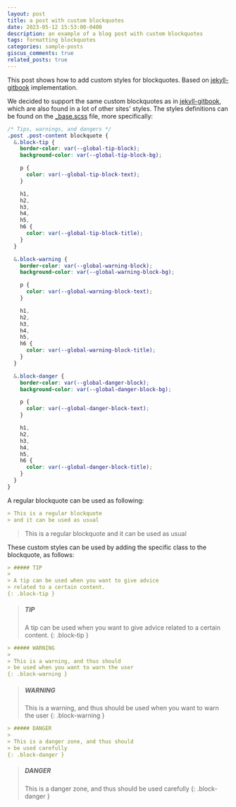 ```yaml
---
layout: post
title: a post with custom blockquotes
date: 2023-05-12 15:53:00-0400
description: an example of a blog post with custom blockquotes
tags: formatting blockquotes
categories: sample-posts
giscus_comments: true
related_posts: true
---
```


This post shows how to add custom styles for blockquotes. Based on [jekyll-gitbook](https://github.com/sighingnow/jekyll-gitbook) implementation.

We decided to support the same custom blockquotes as in [jekyll-gitbook](https://sighingnow.github.io/jekyll-gitbook/jekyll/2022-06-30-tips_warnings_dangers.html), which are also found in a lot of other sites' styles. The styles definitions can be found on the [\_base.scss](https://github.com/alshedivat//blob/master/_sass/_base.scss) file, more specifically:

```scss
/* Tips, warnings, and dangers */
.post .post-content blockquote {
  &.block-tip {
    border-color: var(--global-tip-block);
    background-color: var(--global-tip-block-bg);

    p {
      color: var(--global-tip-block-text);
    }

    h1,
    h2,
    h3,
    h4,
    h5,
    h6 {
      color: var(--global-tip-block-title);
    }
  }

  &.block-warning {
    border-color: var(--global-warning-block);
    background-color: var(--global-warning-block-bg);

    p {
      color: var(--global-warning-block-text);
    }

    h1,
    h2,
    h3,
    h4,
    h5,
    h6 {
      color: var(--global-warning-block-title);
    }
  }

  &.block-danger {
    border-color: var(--global-danger-block);
    background-color: var(--global-danger-block-bg);

    p {
      color: var(--global-danger-block-text);
    }

    h1,
    h2,
    h3,
    h4,
    h5,
    h6 {
      color: var(--global-danger-block-title);
    }
  }
}
```

A regular blockquote can be used as following:

```markdown
> This is a regular blockquote
> and it can be used as usual
```

> This is a regular blockquote
> and it can be used as usual

These custom styles can be used by adding the specific class to the blockquote, as follows:

<!-- prettier-ignore-start -->

```markdown
> ##### TIP
>
> A tip can be used when you want to give advice
> related to a certain content.
{: .block-tip }
```

> ##### TIP
>
> A tip can be used when you want to give advice
> related to a certain content.
{: .block-tip }

```markdown
> ##### WARNING
>
> This is a warning, and thus should
> be used when you want to warn the user
{: .block-warning }
```

> ##### WARNING
>
> This is a warning, and thus should
> be used when you want to warn the user
{: .block-warning }

```markdown
> ##### DANGER
>
> This is a danger zone, and thus should
> be used carefully
{: .block-danger }
```

> ##### DANGER
>
> This is a danger zone, and thus should
> be used carefully
{: .block-danger }

<!-- prettier-ignore-end -->

